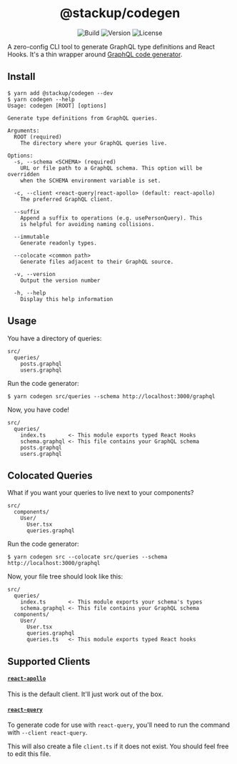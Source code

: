 <h1 align="center">@stackup/codegen</h1>

<div align="center">

![Build](https://github.com/rzane/codegen/workflows/Build/badge.svg)
![Version](https://img.shields.io/npm/v/@stackup/codegen)
![License](https://img.shields.io/npm/l/@stackup/codegen)

</div>

A zero-config CLI tool to generate GraphQL type definitions and React Hooks. It's a thin wrapper around [GraphQL code generator](https://graphql-code-generator.com/).

## Install

    $ yarn add @stackup/codegen --dev
    $ yarn codegen --help
    Usage: codegen [ROOT] [options]

    Generate type definitions from GraphQL queries.

    Arguments:
      ROOT (required)
        The directory where your GraphQL queries live.

    Options:
      -s, --schema <SCHEMA> (required)
        URL or file path to a GraphQL schema. This option will be overridden
        when the SCHEMA environment variable is set.

      -c, --client <react-query|react-apollo> (default: react-apollo)
        The preferred GraphQL client.

      --suffix
        Append a suffix to operations (e.g. usePersonQuery). This
        is helpful for avoiding naming collisions.

      --immutable
        Generate readonly types.

      --colocate <common path>
        Generate files adjacent to their GraphQL source.

      -v, --version
        Output the version number

      -h, --help
        Display this help information

## Usage

You have a directory of queries:

    src/
      queries/
        posts.graphql
        users.graphql

Run the code generator:

    $ yarn codegen src/queries --schema http://localhost:3000/graphql

Now, you have code!

    src/
      queries/
        index.ts       <- This module exports typed React Hooks
        schema.graphql <- This file contains your GraphQL schema
        posts.graphql
        users.graphql

## Colocated Queries

What if you want your queries to live next to your components?

    src/
      components/
        User/
          User.tsx
          queries.graphql

Run the code generator:

    $ yarn codegen src --colocate src/queries --schema http://localhost:3000/graphql

Now, your file tree should look like this:

    src/
      queries/
        index.ts       <- This module exports your schema's types
        schema.graphql <- This file contains your GraphQL schema
      components/
        User/
          User.tsx
          queries.graphql
          queries.ts   <- This module exports typed React hooks

## Supported Clients

#### [`react-apollo`](https://www.apollographql.com/docs/react/)

This is the default client. It'll just work out of the box.

#### [`react-query`](https://github.com/tannerlinsley/react-query)

To generate code for use with `react-query`, you'll need to run the command with `--client react-query`.

This will also create a file `client.ts` if it does not exist. You should feel free to edit this file.
